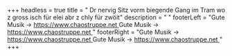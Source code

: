 +++
headless = true
title = "   Dr nervig Sitz vorm biegende Gang im Tram wo z gross isch für elei abr z chly für zwöit"
description = "    "
footerLeft = "Gute Musik -> [https://www.chaostruppe.net ](https://www.chaostruppe.net)Gute Musik -> [https://www.chaostruppe.net ](https://www.chaostruppe.net)"
footerRight = "Gute Musik -> [https://www.chaostruppe.net ](https://www.chaostruppe.net)Gute Musik -> [https://www.chaostruppe.net ](https://www.chaostruppe.net)"
+++
